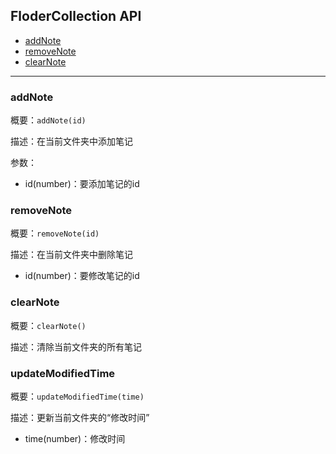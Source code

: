## FloderCollection API

- [addNote](#addNote)
- [removeNote](#removeNote)
- [clearNote](#clearNote)

---------------------------------
### addNote

概要：`addNote(id)`

描述：在当前文件夹中添加笔记

参数：

- id(number)：要添加笔记的id

### removeNote

概要：`removeNote(id)`

描述：在当前文件夹中删除笔记

- id(number)：要修改笔记的id

### clearNote

概要：`clearNote()`

描述：清除当前文件夹的所有笔记

### updateModifiedTime

概要：`updateModifiedTime(time)`

描述：更新当前文件夹的“修改时间”

- time(number)：修改时间